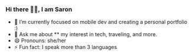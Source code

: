 ### Hi there 👋🏾, I am Saron 

<!--
**Saronbgm/Saronbgm** is a ✨ _special_ ✨ repository because its `README.md` (this file) appears on your GitHub profile. -->


- 🔭 I’m currently focused on mobile dev and creating a personal portfolio :) 
- 💬 Ask me about ** my interest in tech, traveling, and more.
- 😄 Pronouns: she/her
- ⚡ Fun fact: I speak more than 3 languages

